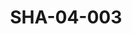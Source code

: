 ---
pid: SHA-04-003
title: SHA-04-003
language: ar
collection: شرحبيل احمد
original_label: 
rights: شرحبيل احمد
location_of_original: شرحبيل احمد
photographer_or_studio: 
scanned_from: photograph 10.1 by 15.1
_date: 1964-1965
location: الخرطوم، دار النشر التربوي
description: شرحبيل احمد مع الصبيان
additional_notes: 
permission_display: 'yes'
on_server: 'no'
on_website: 'no'
permalink: "/archive/ar/sha-04-003.html"
layout: photo-page
---